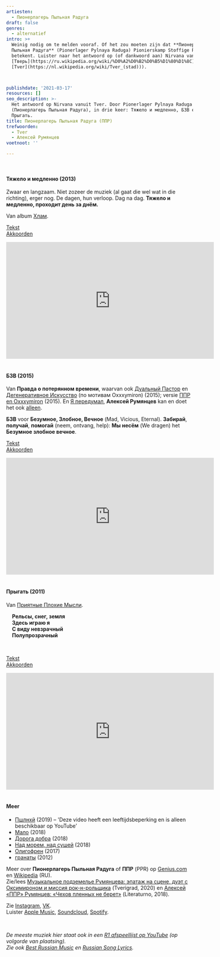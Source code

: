 ```yaml
---
artiesten:
  - Пионерлагерь Пыльная Радуга
draft: false
genres:
  - alternatief
intro: >+
  Weinig nodig om te melden vooraf. Of het zou moeten zijn dat **Пионерлагерь
  Пыльная Радуга** (Pionerlager Pylnaya Raduga) Pionierskamp Stoffige Regenboog
  betekent. Luister naar het antwoord op (of dankwoord aan) Nirvana vanuit
  [Тверь](https://ru.wikipedia.org/wiki/%D0%A2%D0%B2%D0%B5%D1%80%D1%8C) (=
  [Tver](https://nl.wikipedia.org/wiki/Tver_(stad))).



publishdate: '2021-03-17'
resources: []
seo_description: >-
  Het antwoord op Nirvana vanuit Tver. Door Pionerlager Pylnaya Raduga
  (Пионерлагерь Пыльная Радуга), in drie keer: Тяжело и медленно, БЗВ en
  Прыгать.
title: Пионерлагерь Пыльная Радуга (ППР)
trefwoorden:
  - Tver
  - Алексей Румянцев
voetnoot: ''

---
```


<br/>

#### Тяжело и медленно (2013)

Zwaar en langzaam. Niet zozeer de muziek (al gaat die wel wat in die richting), erger nog. De dagen, hun verloop. Dag na dag. **Тяжело и медленно, проходит день за днём.**

Van album [Хлам](https://youtube.com/playlist?list=OLAK5uy_lglTuJLewJz39zey2HZzAMS3Qd8cxTYPo).

[Tekst](https://www.musixmatch.com/lyrics/%D0%9F%D0%B8%D0%BE%D0%BD%D0%B5%D1%80%D0%BB%D0%B0%D0%B3%D0%B5%D1%80%D1%8C-%D0%9F%D1%8B%D0%BB%D1%8C%D0%BD%D0%B0%D1%8F-%D0%A0%D0%B0%D0%B4%D1%83%D0%B3%D0%B0-2/%D0%A2%D1%8F%D0%B6%D0%B5%D0%BB%D0%BE-%D0%B8-%D0%BC%D0%B5%D0%B4%D0%BB%D0%B5%D0%BD%D0%BD%D0%BE) <br/>
[Akkoorden](https://mytabs.ru/akkordy/p-r/pionerlager-pylnaya-raduga-ppr/tyazhelo-i-medlenno_43390.html)


<iframe width="560" height="315" src="https://www.youtube.com/embed/6L9y2uKpCjA" frameborder="0" allow="accelerometer; autoplay; clipboard-write; encrypted-media; gyroscope; picture-in-picture" allowfullscreen></iframe>

<br/>
<br/>



#### БЗВ (2015)

Van **Правда о потерянном времени**, waarvan ook [Дуальный Пастор](https://youtu.be/fyHgcedSPcA) en [Дегенеративное Искусство](https://youtu.be/c353Rz3QAnQ) (по мотивам Oxxxymiron) (2015); versie [ППР en Oxxxymiron](https://youtu.be/zZ_wPl1_gv8) (2015). En [Я передумал](https://youtu.be/xjSM8zSL7r8), **Алексей Румянцев** kan en doet het ook [alleen](https://youtu.be/aJL3WCzKDgE).



**БЗВ** voor **Безумное, Злобное, Вечное** (Mad, Vicious, Eternal). **Забирай**, **получай**, **помогай** (neem, ontvang, help): **Мы несём** (We dragen) het **Безумное злобное вечное**.



[Tekst](https://www.musixmatch.com/lyrics/%D0%9F%D0%B8%D0%BE%D0%BD%D0%B5%D1%80%D0%BB%D0%B0%D0%B3%D0%B5%D1%80%D1%8C-%D0%9F%D1%8B%D0%BB%D1%8C%D0%BD%D0%B0%D1%8F-%D0%A0%D0%B0%D0%B4%D1%83%D0%B3%D0%B0-3/%D0%91%D0%97%D0%92) <br/>
[Akkoorden](https://mychords.net/ppr/77325-pionerlager-pylnaya-raduga-bezumnoe-zlobnoe.html)


<iframe width="560" height="315" src="https://www.youtube.com/embed/rtuvakrJb8k" frameborder="0" allow="accelerometer; autoplay; clipboard-write; encrypted-media; gyroscope; picture-in-picture" allowfullscreen></iframe>

<br/>

<br/>



#### Прыгать (2011)

Van [Приятные Плохие Мысли](https://open.spotify.com/album/4UaiefIiCgV1xSwbCl5zV8?si=qhDW-QqCQRGGcoJJmVDDBw).
<br/>

&nbsp; &nbsp; **Рельсы, снег, земля**<br/>
&nbsp; &nbsp; **Здесь играю я**<br/>
&nbsp; &nbsp; **С виду невзрачный**<br/>
&nbsp; &nbsp; **Полупрозрачный**

<br/>

[Tekst](https://text-pesni.com/pesnya/pokazat/565674906/pionerlager-pylnaya-raduga/tekst-perevod-pesni-prygat/) <br/>
[Akkoorden](https://mychords.net/ppr/77315-pionerlager-pylnaya-raduga-prygat.html)




<iframe width="560" height="315" src="https://www.youtube.com/embed/QVu3QxqOTIo" frameborder="0" allow="accelerometer; autoplay; clipboard-write; encrypted-media; gyroscope; picture-in-picture" allowfullscreen></iframe>



<br/>

<br/>



#### Meer


- [Пшлнхй](https://youtu.be/V4KuyQ3hRv8) (2019) – 'Deze video heeft een leeftijdsbeperking en is alleen beschikbaar op YouTube’
- [Мало](https://youtu.be/SkCWv3AeqVY) (2018) 
- [Дорога добра](https://youtu.be/VDTwpQIX7mE) (2018)
- [Над морем, над сушей](https://youtu.be/0ukuG1R2ipg) (2018)
- [Олигофрен](https://youtu.be/l8Bl4b1C5W4) (2017)
- [гранаты](https://youtu.be/pWa2Vs6jk-4) (2012)


Meer over **Пионерлагерь Пыльная Радуга** of **ППР** (PPR) op [Genius.com](https://genius.com/artists/Pioneercamp-dusty-rainbow) en [Wikipedia](https://ru.wikipedia.org/wiki/%D0%9F%D0%B8%D0%BE%D0%BD%D0%B5%D1%80%D0%BB%D0%B0%D0%B3%D0%B5%D1%80%D1%8C_%D0%9F%D1%8B%D0%BB%D1%8C%D0%BD%D0%B0%D1%8F_%D0%A0%D0%B0%D0%B4%D1%83%D0%B3%D0%B0) (RU). <br/>
Zie/lees [Музыкальное подземелье Румянцева: эпатаж на сцене, дуэт с Оксимироном и миссия рок-н-рольщика](https://tverigrad.ru/publication/story-23/) (Tverigrad, 2020) en [Алексей «ППР» Румянцев: «Чехов пленных не берет»](https://literaturno.com/interview/aleksej-rumyantsev-ppr/) (Literaturno, 2018). 

Zie [Instagram](https://www.instagram.com/pionerlager/), [VK](https://vk.com/pionerlager). <br/>
Luister [Apple Music](https://music.apple.com/gb/artist/pionerlager-pylnaya-raduga/896184715), [Soundcloud](https://soundcloud.com/pionierlaghierpylnaiaradugha), [Spotify](https://open.spotify.com/artist/1UNwSduHxa3uFtj2Lx0dEU?si=Lpnz-rNCQ7eMXyg3o9wn8Q).

<br/>



*De meeste muziek hier staat ook in een [R1 afspeellijst op YouTube](https://www.youtube.com/playlist?list=PLeE-zqOrSLhxfIpK2vuUJNCKSzyVBi0yM) (op volgorde van plaatsing).* <br/>
*Zie ook [Best Russian Music](https://www.youtube.com/playlist?list=PLeE-zqOrSLhxTFYDvlwUu4hYby9DojwoD) en [Russian Song Lyrics](https://www.youtube.com/playlist?list=PLeE-zqOrSLhzkRCATzT8__oNifBChVHGK).*




